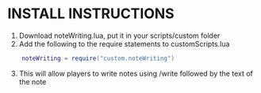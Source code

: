 # INSTALL INSTRUCTIONS
1. Download noteWriting.lua, put it in your scripts/custom folder
2. Add the following to the require statements to customScripts.lua
```lua
	noteWriting = require("custom.noteWriting")
```
3. This will allow players to write notes using /write followed by the text of the note

